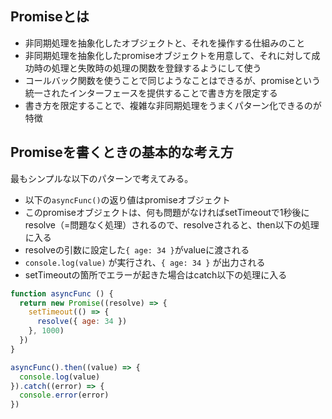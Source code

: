 ## Promiseとは
* 非同期処理を抽象化したオブジェクトと、それを操作する仕組みのこと
* 非同期処理を抽象化したpromiseオブジェクトを用意して、それに対して成功時の処理と失敗時の処理の関数を登録するようにして使う
* コールバック関数を使うことで同じようなことはできるが、promiseという統一されたインターフェースを提供することで書き方を限定する
* 書き方を限定することで、複雑な非同期処理をうまくパターン化できるのが特徴

## Promiseを書くときの基本的な考え方
最もシンプルな以下のパターンで考えてみる。

* 以下の`asyncFunc()`の返り値はpromiseオブジェクト
* このpromiseオブジェクトは、何も問題がなければsetTimeoutで1秒後にresolve（=問題なく処理）されるので、resolveされると、then以下の処理に入る
* resolveの引数に設定した`{ age: 34 }`がvalueに渡される
* `console.log(value)` が実行され、`{ age: 34 }` が出力される
* setTimeoutの箇所でエラーが起きた場合はcatch以下の処理に入る

```javascript
function asyncFunc () {
  return new Promise((resolve) => {
    setTimeout(() => {
      resolve({ age: 34 })
    }, 1000)
  })
}

asyncFunc().then((value) => {
  console.log(value)
}).catch((error) => {
  console.error(error)
})
```
